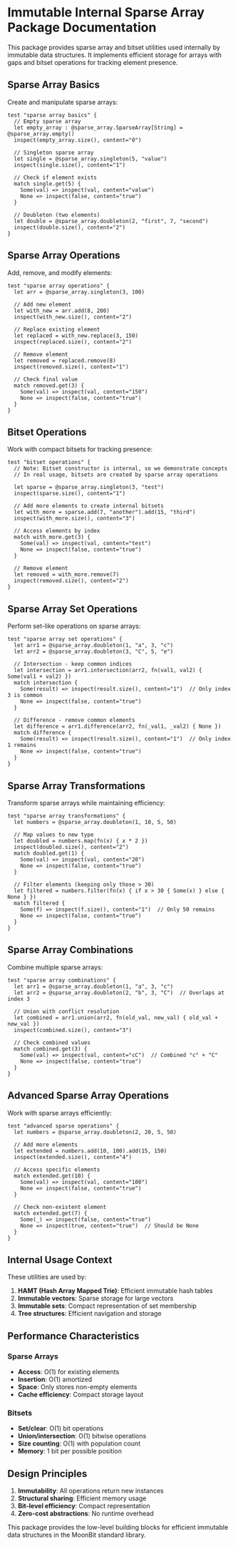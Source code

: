 # Immutable Internal Sparse Array Package Documentation

This package provides sparse array and bitset utilities used internally by immutable data structures. It implements efficient storage for arrays with gaps and bitset operations for tracking element presence.

## Sparse Array Basics

Create and manipulate sparse arrays:

```moonbit
test "sparse array basics" {
  // Empty sparse array
  let empty_array : @sparse_array.SparseArray[String] = @sparse_array.empty()
  inspect(empty_array.size(), content="0")
  
  // Singleton sparse array
  let single = @sparse_array.singleton(5, "value")
  inspect(single.size(), content="1")
  
  // Check if element exists
  match single.get(5) {
    Some(val) => inspect(val, content="value")
    None => inspect(false, content="true")
  }
  
  // Doubleton (two elements)
  let double = @sparse_array.doubleton(2, "first", 7, "second")
  inspect(double.size(), content="2")
}
```

## Sparse Array Operations

Add, remove, and modify elements:

```moonbit
test "sparse array operations" {
  let arr = @sparse_array.singleton(3, 100)
  
  // Add new element
  let with_new = arr.add(8, 200)
  inspect(with_new.size(), content="2")
  
  // Replace existing element
  let replaced = with_new.replace(3, 150)
  inspect(replaced.size(), content="2")
  
  // Remove element
  let removed = replaced.remove(8)
  inspect(removed.size(), content="1")
  
  // Check final value
  match removed.get(3) {
    Some(val) => inspect(val, content="150")
    None => inspect(false, content="true")
  }
}
```

## Bitset Operations

Work with compact bitsets for tracking presence:

```moonbit
test "bitset operations" {
  // Note: Bitset constructor is internal, so we demonstrate concepts
  // In real usage, bitsets are created by sparse array operations
  
  let sparse = @sparse_array.singleton(3, "test")
  inspect(sparse.size(), content="1")
  
  // Add more elements to create internal bitsets
  let with_more = sparse.add(7, "another").add(15, "third")
  inspect(with_more.size(), content="3")
  
  // Access elements by index
  match with_more.get(3) {
    Some(val) => inspect(val, content="test")
    None => inspect(false, content="true")
  }
  
  // Remove element
  let removed = with_more.remove(7)
  inspect(removed.size(), content="2")
}
```

## Sparse Array Set Operations

Perform set-like operations on sparse arrays:

```moonbit
test "sparse array set operations" {
  let arr1 = @sparse_array.doubleton(1, "a", 3, "c")
  let arr2 = @sparse_array.doubleton(3, "C", 5, "e")
  
  // Intersection - keep common indices
  let intersection = arr1.intersection(arr2, fn(val1, val2) { Some(val1 + val2) })
  match intersection {
    Some(result) => inspect(result.size(), content="1")  // Only index 3 is common
    None => inspect(false, content="true")
  }
  
  // Difference - remove common elements
  let difference = arr1.difference(arr2, fn(_val1, _val2) { None })
  match difference {
    Some(result) => inspect(result.size(), content="1")  // Only index 1 remains
    None => inspect(false, content="true")
  }
}
```

## Sparse Array Transformations

Transform sparse arrays while maintaining efficiency:

```moonbit
test "sparse array transformations" {
  let numbers = @sparse_array.doubleton(1, 10, 5, 50)
  
  // Map values to new type
  let doubled = numbers.map(fn(x) { x * 2 })
  inspect(doubled.size(), content="2")
  match doubled.get(1) {
    Some(val) => inspect(val, content="20")
    None => inspect(false, content="true")
  }
  
  // Filter elements (keeping only those > 30)
  let filtered = numbers.filter(fn(x) { if x > 30 { Some(x) } else { None } })
  match filtered {
    Some(f) => inspect(f.size(), content="1")  // Only 50 remains
    None => inspect(false, content="true")
  }
}
```

## Sparse Array Combinations

Combine multiple sparse arrays:

```moonbit
test "sparse array combinations" {
  let arr1 = @sparse_array.doubleton(1, "a", 3, "c")
  let arr2 = @sparse_array.doubleton(2, "b", 3, "C")  // Overlaps at index 3
  
  // Union with conflict resolution
  let combined = arr1.union(arr2, fn(old_val, new_val) { old_val + new_val })
  inspect(combined.size(), content="3")
  
  // Check combined values
  match combined.get(3) {
    Some(val) => inspect(val, content="cC")  // Combined "c" + "C"
    None => inspect(false, content="true")
  }
}
```

## Advanced Sparse Array Operations

Work with sparse arrays efficiently:

```moonbit
test "advanced sparse operations" {
  let numbers = @sparse_array.doubleton(2, 20, 5, 50)
  
  // Add more elements
  let extended = numbers.add(10, 100).add(15, 150)
  inspect(extended.size(), content="4")
  
  // Access specific elements
  match extended.get(10) {
    Some(val) => inspect(val, content="100")
    None => inspect(false, content="true")
  }
  
  // Check non-existent element
  match extended.get(7) {
    Some(_) => inspect(false, content="true")
    None => inspect(true, content="true")  // Should be None
  }
}
```

## Internal Usage Context

These utilities are used by:

1. **HAMT (Hash Array Mapped Trie)**: Efficient immutable hash tables
2. **Immutable vectors**: Sparse storage for large vectors
3. **Immutable sets**: Compact representation of set membership
4. **Tree structures**: Efficient navigation and storage

## Performance Characteristics

### Sparse Arrays
- **Access**: O(1) for existing elements
- **Insertion**: O(1) amortized
- **Space**: Only stores non-empty elements
- **Cache efficiency**: Compact storage layout

### Bitsets
- **Set/clear**: O(1) bit operations
- **Union/intersection**: O(1) bitwise operations
- **Size counting**: O(1) with population count
- **Memory**: 1 bit per possible position

## Design Principles

1. **Immutability**: All operations return new instances
2. **Structural sharing**: Efficient memory usage
3. **Bit-level efficiency**: Compact representation
4. **Zero-cost abstractions**: No runtime overhead

This package provides the low-level building blocks for efficient immutable data structures in the MoonBit standard library.
